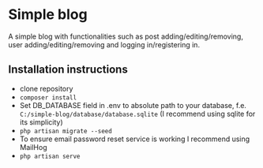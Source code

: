 # Simple blog

A simple blog with functionalities such as post adding/editing/removing, user adding/editing/removing and logging in/registering in.

## Installation instructions
- clone repository
- ```composer install```
- Set DB_DATABASE field in .env to absolute path to your database, f.e. ```C:/simple-blog/database/database.sqlite``` (I recommend using sqlite for its simplicity)
- ```php artisan migrate --seed```
- To ensure email password reset service is working I recommend using MailHog
- ```php artisan serve```
